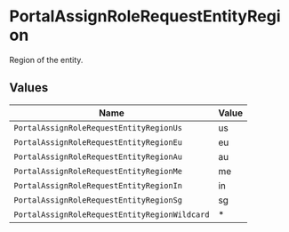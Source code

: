 # PortalAssignRoleRequestEntityRegion

Region of the entity.


## Values

| Name                                          | Value                                         |
| --------------------------------------------- | --------------------------------------------- |
| `PortalAssignRoleRequestEntityRegionUs`       | us                                            |
| `PortalAssignRoleRequestEntityRegionEu`       | eu                                            |
| `PortalAssignRoleRequestEntityRegionAu`       | au                                            |
| `PortalAssignRoleRequestEntityRegionMe`       | me                                            |
| `PortalAssignRoleRequestEntityRegionIn`       | in                                            |
| `PortalAssignRoleRequestEntityRegionSg`       | sg                                            |
| `PortalAssignRoleRequestEntityRegionWildcard` | *                                             |